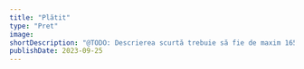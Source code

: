 ```yaml
---
title: "Plătit"
type: "Pret"
image:
shortDescription: "@TODO: Descrierea scurtă trebuie să fie de maxim 165 caractere"
publishDate: 2023-09-25
---
```

